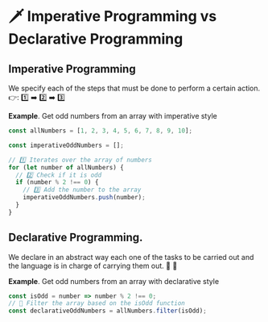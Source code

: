 # 🗡 Imperative Programming vs Declarative Programming

## Imperative Programming

We specify each of the steps that must be done to perform a certain action.
👉: 1️⃣ ➡️ 2️⃣ ➡️ 3️⃣

**Example**. Get odd numbers from an array with imperative style

```js
const allNumbers = [1, 2, 3, 4, 5, 6, 7, 8, 9, 10];

const imperativeOddNumbers = [];

// 1️⃣ Iterates over the array of numbers
for (let number of allNumbers) {
  // 2️⃣ Check if it is odd
  if (number % 2 !== 0) {
    // 3️⃣ Add the number to the array
    imperativeOddNumbers.push(number);
  }
}
```

## Declarative Programming.

We declare in an abstract way each one of the tasks to be carried out and the language is in charge of carrying them out.
📄 🙏

**Example**. Get odd numbers from an array with declarative style

```js
const isOdd = number => number % 2 !== 0;
// 🙏 Filter the array based on the isOdd function
const declarativeOddNumbers = allNumbers.filter(isOdd);
```